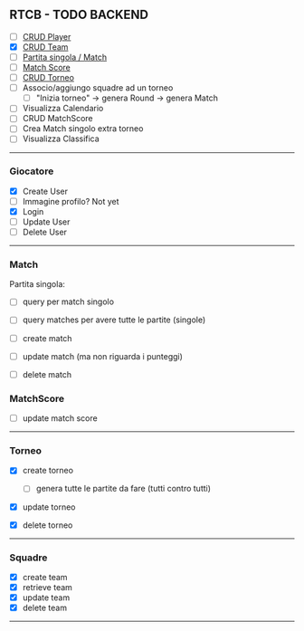 RTCB - TODO BACKEND
-----------------------------

- [ ] [CRUD Player](#giocatore)
- [x] [CRUD Team](#squadre)
- [ ] [Partita singola / Match](#match)
- [ ] [Match Score](#matchscore)
- [ ] [CRUD Torneo](#torneo)
- [ ] Associo/aggiungo squadre ad un torneo
  - [ ] "Inizia torneo" -> genera Round -> genera Match
- [ ] Visualizza Calendario
- [ ] CRUD MatchScore
- [ ] Crea Match singolo extra torneo
- [ ] Visualizza Classifica

---

### Giocatore

- [x] Create User
- [ ] Immagine profilo? Not yet
- [x] Login
- [ ] Update User
- [ ] Delete User

---

### Match

Partita singola:

- [ ] query per match singolo
- [ ] query matches per avere tutte le partite (singole)
- [ ] create match
- [ ] update match (ma non riguarda i punteggi)
- [ ] delete match


### MatchScore

- [ ] update match score

---

### Torneo

- [x] create torneo
  - [ ] genera tutte le partite da fare (tutti contro tutti)
- [x] update torneo
- [x] delete torneo


---

### Squadre

- [x] create team
- [x] retrieve team
- [x] update team
- [x] delete team

---
